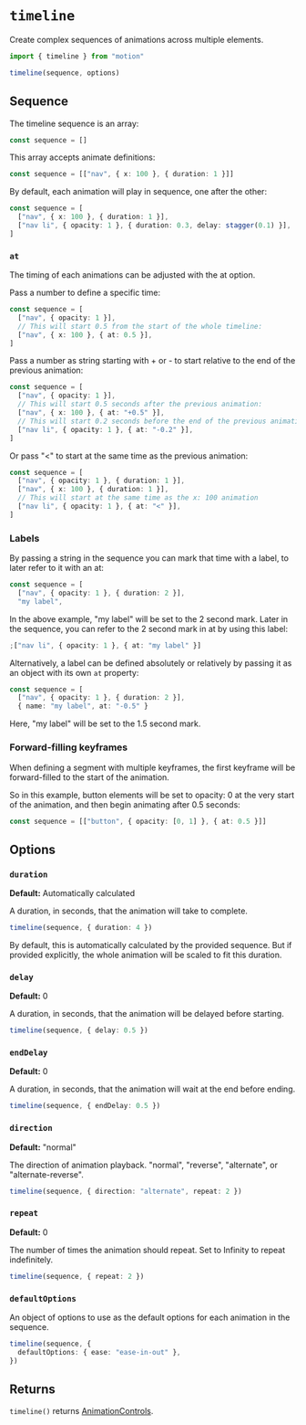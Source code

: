 # `timeline`

Create complex sequences of animations across multiple elements.

```ts
import { timeline } from "motion"

timeline(sequence, options)
```

## Sequence

The timeline sequence is an array:

```ts
const sequence = []
```

This array accepts animate definitions:

```ts
const sequence = [["nav", { x: 100 }, { duration: 1 }]]
```

By default, each animation will play in sequence, one after the other:

```ts
const sequence = [
  ["nav", { x: 100 }, { duration: 1 }],
  ["nav li", { opacity: 1 }, { duration: 0.3, delay: stagger(0.1) }],
]
```

### `at`

The timing of each animations can be adjusted with the at option.

Pass a number to define a specific time:

```ts
const sequence = [
  ["nav", { opacity: 1 }],
  // This will start 0.5 from the start of the whole timeline:
  ["nav", { x: 100 }, { at: 0.5 }],
]
```

Pass a number as string starting with + or - to start relative to the end of the previous animation:

```ts
const sequence = [
  ["nav", { opacity: 1 }],
  // This will start 0.5 seconds after the previous animation:
  ["nav", { x: 100 }, { at: "+0.5" }],
  // This will start 0.2 seconds before the end of the previous animation:
  ["nav li", { opacity: 1 }, { at: "-0.2" }],
]
```

Or pass "<" to start at the same time as the previous animation:

```ts
const sequence = [
  ["nav", { opacity: 1 }, { duration: 1 }],
  ["nav", { x: 100 }, { duration: 1 }],
  // This will start at the same time as the x: 100 animation
  ["nav li", { opacity: 1 }, { at: "<" }],
]
```

### Labels

By passing a string in the sequence you can mark that time with a label, to later refer to it with an at:

```ts
const sequence = [
  ["nav", { opacity: 1 }, { duration: 2 }],
  "my label",

```

In the above example, "my label" will be set to the 2 second mark. Later in the sequence, you can refer to the 2 second mark in at by using this label:

```ts
;["nav li", { opacity: 1 }, { at: "my label" }]
```

Alternatively, a label can be defined absolutely or relatively by passing it as an object with its own `at` property:

```ts
const sequence = [
  ["nav", { opacity: 1 }, { duration: 2 }],
  { name: "my label", at: "-0.5" }
```

Here, "my label" will be set to the 1.5 second mark.

### Forward-filling keyframes

When defining a segment with multiple keyframes, the first keyframe will be forward-filled to the start of the animation.

So in this example, button elements will be set to opacity: 0 at the very start of the animation, and then begin animating after 0.5 seconds:

```ts
const sequence = [["button", { opacity: [0, 1] }, { at: 0.5 }]]
```

## Options

### `duration`

**Default:** Automatically calculated

A duration, in seconds, that the animation will take to complete.

```ts
timeline(sequence, { duration: 4 })
```

By default, this is automatically calculated by the provided sequence. But if provided explicitly, the whole animation will be scaled to fit this duration.

### `delay`

**Default:** 0

A duration, in seconds, that the animation will be delayed before starting.

```ts
timeline(sequence, { delay: 0.5 })
```

### `endDelay`

**Default:** 0

A duration, in seconds, that the animation will wait at the end before ending.

```ts
timeline(sequence, { endDelay: 0.5 })
```

### `direction`

**Default:** "normal"

The direction of animation playback. "normal", "reverse", "alternate", or "alternate-reverse".

```ts
timeline(sequence, { direction: "alternate", repeat: 2 })
```

### `repeat`

**Default:** 0

The number of times the animation should repeat. Set to Infinity to repeat indefinitely.

```ts
timeline(sequence, { repeat: 2 })
```

### `defaultOptions`

An object of options to use as the default options for each animation in the sequence.

```ts
timeline(sequence, {
  defaultOptions: { ease: "ease-in-out" },
})
```

## Returns

`timeline()` returns [AnimationControls](https://motion.dev/docs/animate#controls).
